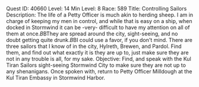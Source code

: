 Quest ID: 40660
Level: 14
Min Level: 8
Race: 589
Title: Controlling Sailors
Description: The life of a Petty Officer is much akin to herding sheep. I am in charge of keeping my men in control, and while that is easy on a ship, when docked in Stormwind it can be -very- difficult to have my attention on all of them at once.$B$BThey are spread around the city, sight-seeing, and no doubt getting quite drunk.$B$BI could use a favor, if you don't mind. There are three sailors that I know of in the city, Hylreth, Brewen, and Pardol. Find them, and find out what exactly it is they are up to, just make sure they are not in any trouble is all, for my sake.
Objective: Find, and speak with the Kul Tiran Sailors sight-seeing Stormwind City to make sure they are not up to any shenanigans. Once spoken with, return to Petty Officer Milldough at the Kul Tiran Embassy in Stormwind Harbor.
